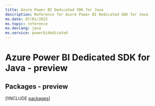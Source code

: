 ```yaml
---
title: Azure Power BI Dedicated SDK for Java
description: Reference for Azure Power BI Dedicated SDK for Java
ms.date: 07/01/2025
ms.topic: reference
ms.devlang: java
ms.service: powerbidedicated
---
```

# Azure Power BI Dedicated SDK for Java - preview
## Packages - preview
[!INCLUDE [packages](power-bi-dedicated-index.md)]